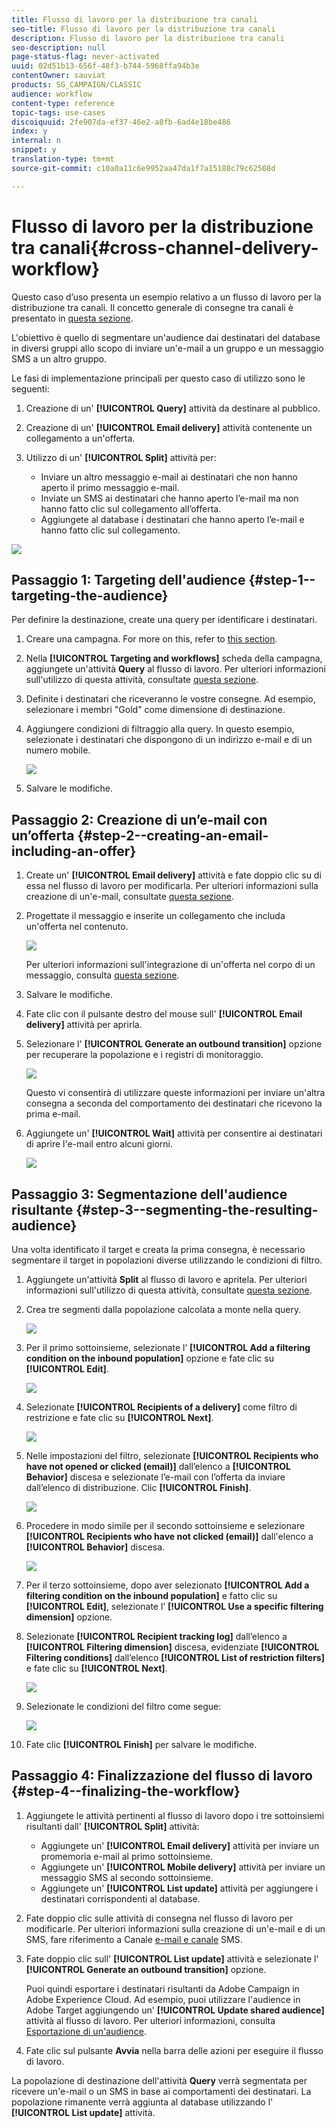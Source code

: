 ```yaml
---
title: Flusso di lavoro per la distribuzione tra canali
seo-title: Flusso di lavoro per la distribuzione tra canali
description: Flusso di lavoro per la distribuzione tra canali
seo-description: null
page-status-flag: never-activated
uuid: 02d51b13-656f-48f3-b744-5968ffa94b3e
contentOwner: sauviat
products: SG_CAMPAIGN/CLASSIC
audience: workflow
content-type: reference
topic-tags: use-cases
discoiquuid: 2fe907da-ef37-46e2-a8fb-6ad4e18be486
index: y
internal: n
snippet: y
translation-type: tm+mt
source-git-commit: c10a0a11c6e9952aa47da1f7a15188c79c62508d

---
```



# Flusso di lavoro per la distribuzione tra canali{#cross-channel-delivery-workflow}

Questo caso d’uso presenta un esempio relativo a un flusso di lavoro per la distribuzione tra canali. Il concetto generale di consegne tra canali è presentato in [questa sezione](../../workflow/using/cross-channel-deliveries.md).

L&#39;obiettivo è quello di segmentare un&#39;audience dai destinatari del database in diversi gruppi allo scopo di inviare un&#39;e-mail a un gruppo e un messaggio SMS a un altro gruppo.

Le fasi di implementazione principali per questo caso di utilizzo sono le seguenti:

1. Creazione di un&#39; **[!UICONTROL Query]** attività da destinare al pubblico.
1. Creazione di un&#39; **[!UICONTROL Email delivery]** attività contenente un collegamento a un&#39;offerta.
1. Utilizzo di un&#39; **[!UICONTROL Split]** attività per:

   * Inviare un altro messaggio e-mail ai destinatari che non hanno aperto il primo messaggio e-mail.
   * Inviate un SMS ai destinatari che hanno aperto l’e-mail ma non hanno fatto clic sul collegamento all’offerta.
   * Aggiungete al database i destinatari che hanno aperto l’e-mail e hanno fatto clic sul collegamento.

![](assets/wkf_cross-channel_7.png)

## Passaggio 1: Targeting dell&#39;audience {#step-1--targeting-the-audience}

Per definire la destinazione, create una query per identificare i destinatari.

1. Creare una campagna. For more on this, refer to [this section](../../campaign/using/setting-up-marketing-campaigns.md#creating-a-campaign).
1. Nella **[!UICONTROL Targeting and workflows]** scheda della campagna, aggiungete un&#39;attività **Query** al flusso di lavoro. Per ulteriori informazioni sull&#39;utilizzo di questa attività, consultate [questa sezione](../../workflow/using/query.md).
1. Definite i destinatari che riceveranno le vostre consegne. Ad esempio, selezionare i membri &quot;Gold&quot; come dimensione di destinazione.
1. Aggiungere condizioni di filtraggio alla query. In questo esempio, selezionate i destinatari che dispongono di un indirizzo e-mail e di un numero mobile.

   ![](assets/wkf_cross-channel_3.png)

1.  Salvare le modifiche.

## Passaggio 2: Creazione di un’e-mail con un’offerta {#step-2--creating-an-email-including-an-offer}

1. Create un&#39; **[!UICONTROL Email delivery]** attività e fate doppio clic su di essa nel flusso di lavoro per modificarla. Per ulteriori informazioni sulla creazione di un&#39;e-mail, consultate [questa sezione](../../delivery/using/about-email-channel.md).
1. Progettate il messaggio e inserite un collegamento che includa un&#39;offerta nel contenuto.

   ![](assets/wkf_cross-channel_1.png)

   Per ulteriori informazioni sull&#39;integrazione di un&#39;offerta nel corpo di un messaggio, consulta [questa sezione](../../interaction/using/integrating-an-offer-via-the-wizard.md#delivering-with-a-call-to-the-offer-engine).

1.  Salvare le modifiche.
1. Fate clic con il pulsante destro del mouse sull&#39; **[!UICONTROL Email delivery]** attività per aprirla.
1. Selezionare l&#39; **[!UICONTROL Generate an outbound transition]** opzione per recuperare la popolazione e i registri di monitoraggio.

   ![](assets/wkf_cross-channel_2.png)

   Questo vi consentirà di utilizzare queste informazioni per inviare un&#39;altra consegna a seconda del comportamento dei destinatari che ricevono la prima e-mail.

1. Aggiungete un&#39; **[!UICONTROL Wait]** attività per consentire ai destinatari di aprire l&#39;e-mail entro alcuni giorni.

   ![](assets/wkf_cross-channel_4.png)

## Passaggio 3: Segmentazione dell&#39;audience risultante {#step-3--segmenting-the-resulting-audience}

Una volta identificato il target e creata la prima consegna, è necessario segmentare il target in popolazioni diverse utilizzando le condizioni di filtro.

1. Aggiungete un&#39;attività **Split** al flusso di lavoro e apritela. Per ulteriori informazioni sull&#39;utilizzo di questa attività, consultate [questa sezione](../../workflow/using/split.md).
1. Crea tre segmenti dalla popolazione calcolata a monte nella query.

   ![](assets/wkf_cross-channel_6.png)

1. Per il primo sottoinsieme, selezionate l’ **[!UICONTROL Add a filtering condition on the inbound population]** opzione e fate clic su **[!UICONTROL Edit]**.

   ![](assets/wkf_cross-channel_8.png)

1. Selezionate **[!UICONTROL Recipients of a delivery]** come filtro di restrizione e fate clic su **[!UICONTROL Next]**.

   ![](assets/wkf_cross-channel_9.png)

1. Nelle impostazioni del filtro, selezionate **[!UICONTROL Recipients who have not opened or clicked (email)]** dall’elenco a **[!UICONTROL Behavior]** discesa e selezionate l’e-mail con l’offerta da inviare dall’elenco di distribuzione. Clic **[!UICONTROL Finish]**.

   ![](assets/wkf_cross-channel_10.png)

1. Procedere in modo simile per il secondo sottoinsieme e selezionare **[!UICONTROL Recipients who have not clicked (email)]** dall&#39;elenco a **[!UICONTROL Behavior]** discesa.

   ![](assets/wkf_cross-channel_11.png)

1. Per il terzo sottoinsieme, dopo aver selezionato **[!UICONTROL Add a filtering condition on the inbound population]** e fatto clic su **[!UICONTROL Edit]**, selezionate l’ **[!UICONTROL Use a specific filtering dimension]** opzione.
1. Selezionate **[!UICONTROL Recipient tracking log]** dall’elenco a **[!UICONTROL Filtering dimension]** discesa, evidenziate **[!UICONTROL Filtering conditions]** dall’elenco **[!UICONTROL List of restriction filters]** e fate clic su **[!UICONTROL Next]**.

   ![](assets/wkf_cross-channel_12.png)

1. Selezionate le condizioni del filtro come segue:

   ![](assets/wkf_cross-channel_13.png)

1. Fate clic **[!UICONTROL Finish]** per salvare le modifiche.

## Passaggio 4: Finalizzazione del flusso di lavoro {#step-4--finalizing-the-workflow}

1. Aggiungete le attività pertinenti al flusso di lavoro dopo i tre sottoinsiemi risultanti dall&#39; **[!UICONTROL Split]** attività:

   * Aggiungete un&#39; **[!UICONTROL Email delivery]** attività per inviare un promemoria e-mail al primo sottoinsieme.
   * Aggiungete un&#39; **[!UICONTROL Mobile delivery]** attività per inviare un messaggio SMS al secondo sottoinsieme.
   * Aggiungete un&#39; **[!UICONTROL List update]** attività per aggiungere i destinatari corrispondenti al database.

1. Fate doppio clic sulle attività di consegna nel flusso di lavoro per modificarle. Per ulteriori informazioni sulla creazione di un&#39;e-mail e di un SMS, fare riferimento a Canale [e-mail e canale](../../delivery/using/about-email-channel.md) [](../../delivery/using/sms-channel.md)SMS.
1. Fate doppio clic sull&#39; **[!UICONTROL List update]** attività e selezionate l&#39; **[!UICONTROL Generate an outbound transition]** opzione.

   Puoi quindi esportare i destinatari risultanti da Adobe Campaign in Adobe Experience Cloud. Ad esempio, puoi utilizzare l&#39;audience in Adobe Target aggiungendo un&#39; **[!UICONTROL Update shared audience]** attività al flusso di lavoro. Per ulteriori informazioni, consulta [Esportazione di un&#39;audience](../../integrations/using/importing-and-exporting-audiences.md#exporting-an-audience).

1. Fate clic sul pulsante **Avvia** nella barra delle azioni per eseguire il flusso di lavoro.

La popolazione di destinazione dell&#39;attività **Query** verrà segmentata per ricevere un&#39;e-mail o un SMS in base ai comportamenti dei destinatari. La popolazione rimanente verrà aggiunta al database utilizzando l&#39; **[!UICONTROL List update]** attività.

